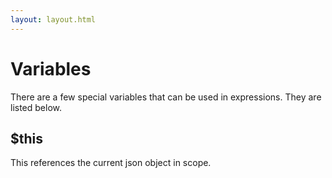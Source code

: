 ```yaml
---
layout: layout.html
---
```


# Variables

There are a few special variables that can be used in expressions. They are listed below.

## $this

This references the current json object in scope.
